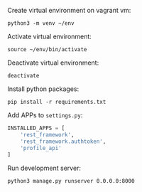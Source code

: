 Create virtual environment on vagrant vm:
```
python3 -m venv ~/env
```

Activate virtual environment:
```
source ~/env/bin/activate
```

Deactivate virtual environment:
```
deactivate
```

Install python packages:
```
pip install -r requirements.txt
```

Add APPs to `settings.py`:
```python
INSTALLED_APPS = [
    'rest_framework',
    'rest_framework.authtoken',
    'profile_api'
]
```

Run development server:
```
python3 manage.py runserver 0.0.0.0:8000
```